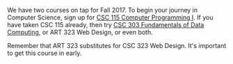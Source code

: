 We have two courses on tap for Fall 2017.  To begin your journey in Computer Science,
sign up for [CSC 115 Computer Programming I](/courses/csc115.html).  If you have taken
CSC 115 already, then try 
[CSC 303 Fundamentals of Data Computing](/courses/csc303.html), or ART 323 Web Design, or
even both.

Remember that ART 323 substitutes for CSC 323 Web Design.  It's important to get
this course in early.